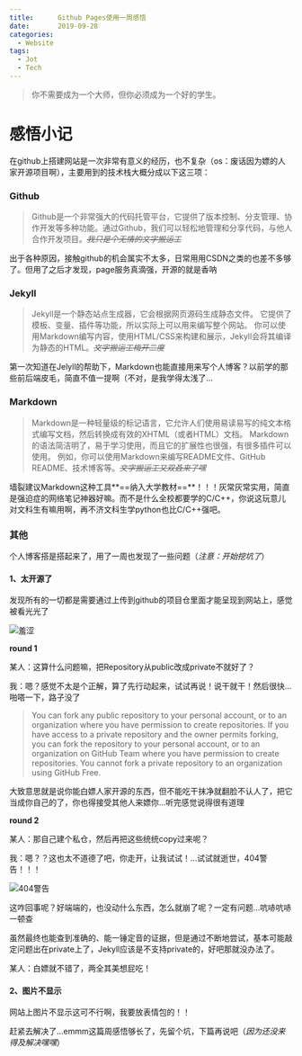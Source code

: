 ```yaml
---
title:      Github Pages使用一周感悟
date:       2019-09-28
categories:
  - Website
tags:
  - Jot
  - Tech
---
```


> 你不需要成为一个大师，但你必须成为一个好的学生。

# 感悟小记

在github上搭建网站是一次非常有意义的经历，也不复杂（os：废话因为嫖的人家开源项目啊），主要用到的技术栈大概分成以下这三项：

### Github

>Github是一个非常强大的代码托管平台，它提供了版本控制、分支管理、协作开发等多种功能。通过Github，我们可以轻松地管理和分享代码，与他人合作开发项目。~~*我只是个无情的文字搬运工*~~

出于各种原因，接触github的机会属实不太多，日常用用CSDN之类的也差不多够了。但用了之后才发现，page服务真滴强，开源的就是香呐

### Jekyll

> Jekyll是一个静态站点生成器，它会根据网页源码生成静态文件。 它提供了模板、变量、插件等功能，所以实际上可以用来编写整个网站。  你可以使用Markdown编写内容，使用HTML/CSS来构建和展示，Jekyll会将其编译为静态的HTML。~~*文字搬运工梅开二度*~~

第一次知道在Jelyll的帮助下，Markdown也能直接用来写个人博客？以前学的那些前后端皮毛，简直不值一提啊（不对，是我学得太浅了...

### Markdown

> Markdown是一种轻量级的标记语言，它允许人们使用易读易写的纯文本格式编写文档，然后转换成有效的XHTML（或者HTML）文档。 Markdown的语法简洁明了，易于学习使用，而且它的扩展性也很强，有很多插件可以使用。 例如，你可以使用Markdown来编写README文件、GitHub README、技术博客等。~~*文字搬运工又双叒来了嘿*~~

墙裂建议Markdown这种工具**==纳入大学教材==**！！！灰常灰常实用，简直是强迫症的网络笔记神器好嘛。而不是什么全校都要学的C/C++，你说这玩意儿对文科生有嘛用啊，再不济文科生学python也比C/C++强吧。



### 其他

个人博客搭是搭起来了，用了一周也发现了一些问题（*注意：开始挖坑了*）

#### 1、太开源了

发现所有的一切都是需要通过上传到github的项目仓里面才能呈现到网站上，感觉被看光光了

![羞涩](https://pic.imgdb.cn/item/64eca955661c6c8e54e7fd5d.jpg)

**round 1**

某人：这算什么问题嘛，把Repository从public改成private不就好了？

我：嗯？感觉不太是个正解，算了先行动起来，试试再说！说干就干！然后很快...啪嗒一下，路子没了

>You can fork any public repository to your personal account, or to an organization where you have permission to create repositories. If you have access to a private repository and the owner permits forking, you can fork the repository to your personal account, or to an organization on GitHub Team where you have permission to create repositories. You cannot fork a private repository to an organization using GitHub Free.

大致意思就是说你能白嫖人家开源的东西，但不能吃干抹净就翻脸不认人了，把它当成你自己的了，你也得接受其他人来嫖你...听完感觉说得很有道理

**round 2**

某人：那自己建个私仓，然后再把这些统统copy过来呢？

我：嗯？？这也太不道德了吧，你走开，让我试试！...试试就逝世，404警告！！！

![404警告](https://pic.imgdb.cn/item/64eca959661c6c8e54e803bf.jpg)

这咋回事呢？好端端的，也没动什么东西，怎么就崩了呢？一定有问题...吭哧吭哧一顿查

虽然最终也能查到准确的、能一锤定音的证据，但是通过不断地尝试，基本可能敲定问题出在private上了，Jekyll应该是不支持private的，好吧那就没办法了。

某人：白嫖就不错了，两全其美想屁吃！

#### 2、图片不显示

网站上图片不显示这可不行啊，我要放表情包的！！

赶紧去解决了...emmm这篇周感悟够长了，先留个坑，下篇再说吧（*因为还没来得及解决嘿嘿*）
